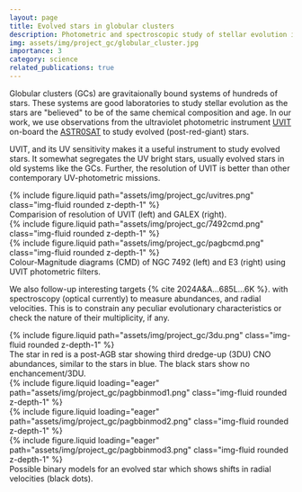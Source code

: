 ```yaml
---
layout: page
title: Evolved stars in globular clusters
description: Photometric and spectroscopic study of stellar evolution in galactic globular clusters.
img: assets/img/project_gc/globular_cluster.jpg
importance: 3
category: science
related_publications: true
---
```


Globular clusters (GCs) are gravitaionally bound systems of hundreds of stars. These systems are good laboratories to study stellar evolution as the stars are "believed" to be of the same chemical composition and age. In our work, we use observations from the ultraviolet photometric instrument [UVIT](https://uvit.iiap.res.in/)  on-board the [ASTR0SAT](https://astrosat.iucaa.in/) to study evolved (post-red-giant) stars. 


UVIT, and its UV sensitivity makes it a useful instrument to study evolved stars. It somewhat segregates the UV bright stars, usually evolved stars in old systems like the GCs. Further, the resolution of UVIT is better than other contemporary UV-photometric missions.

<div class="row justify-content-sm-center">
    <div class="col-sm-8 mt-3 mt-md-0">
        {% include figure.liquid path="assets/img/project_gc/uvitres.png"  class="img-fluid rounded z-depth-1" %}
    </div>
</div>
<div class="caption">
    Comparision of resolution of UVIT (left) and GALEX (right).
</div>

<div class="row justify-content-sm-center">
    <div class="col-sm-4 mt-3 mt-md-0">
        {% include figure.liquid path="assets/img/project_gc/7492cmd.png"  class="img-fluid rounded z-depth-1" %}
    </div>
    <div class="col-sm-4 mt-3 mt-md-0">
        {% include figure.liquid path="assets/img/project_gc/pagbcmd.png"  class="img-fluid rounded z-depth-1" %}
    </div>
</div>
<div class="caption">
    Colour-Magnitude diagrams (CMD) of NGC 7492 (left) and E3 (right) using UVIT photometric filters.
</div>


We also follow-up interesting targets {% cite 2024A&A...685L...6K %}. with spectroscopy (optical currently) to measure abundances, and radial velocities. This is to constrain any peculiar evolutionary characteristics or check the nature of their multiplicity, if any.

<div class="row justify-content-sm-center">
    <div class="col-sm-8 mt-3 mt-md-0">
        {% include figure.liquid path="assets/img/project_gc/3du.png"  class="img-fluid rounded z-depth-1" %}
    </div>
</div>
<div class="caption">
    The star in red is a post-AGB star showing third dredge-up (3DU) CNO abundances, similar to the stars in blue. The black stars show no enchancement/3DU.
</div>


<div class="row">
    <div class="col-sm mt-3 mt-md-0">
        {% include figure.liquid loading="eager" path="assets/img/project_gc/pagbbinmod1.png"  class="img-fluid rounded z-depth-1" %}
    </div>
    <div class="col-sm mt-3 mt-md-0">
        {% include figure.liquid loading="eager" path="assets/img/project_gc/pagbbinmod2.png"  class="img-fluid rounded z-depth-1" %}
    </div>
    <div class="col-sm mt-3 mt-md-0">
        {% include figure.liquid loading="eager" path="assets/img/project_gc/pagbbinmod3.png"  class="img-fluid rounded z-depth-1" %}
    </div>
</div>
<div class="caption">
    Possible binary models for an evolved star which shows shifts in radial velocities (black dots).
</div>
